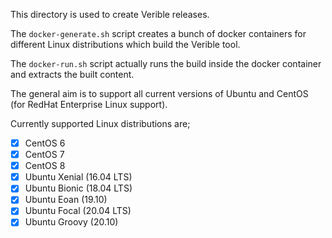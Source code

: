 This directory is used to create Verible releases.

The `docker-generate.sh` script creates a bunch of docker containers for
different Linux distributions which build the Verible tool.

The `docker-run.sh` script actually runs the build inside the docker container
and extracts the built content.

The general aim is to support all current versions of Ubuntu and CentOS (for
RedHat Enterprise Linux support).

Currently supported Linux distributions are;
 - [x] CentOS 6
 - [x] CentOS 7
 - [x] CentOS 8
 - [x] Ubuntu Xenial (16.04 LTS)
 - [x] Ubuntu Bionic (18.04 LTS)
 - [x] Ubuntu Eoan   (19.10)
 - [x] Ubuntu Focal  (20.04 LTS)
 - [x] Ubuntu Groovy (20.10)
